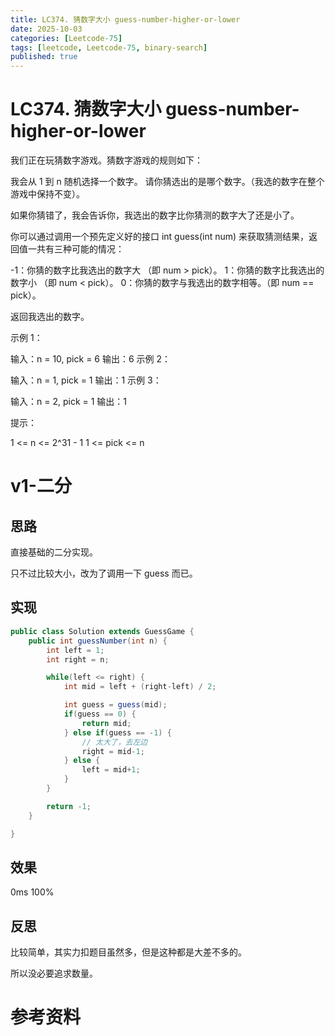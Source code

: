 ```yaml
---
title: LC374. 猜数字大小 guess-number-higher-or-lower
date: 2025-10-03
categories: [Leetcode-75]
tags: [leetcode, Leetcode-75, binary-search]
published: true
---
```


# LC374. 猜数字大小 guess-number-higher-or-lower

我们正在玩猜数字游戏。猜数字游戏的规则如下：

我会从 1 到 n 随机选择一个数字。 请你猜选出的是哪个数字。（我选的数字在整个游戏中保持不变）。

如果你猜错了，我会告诉你，我选出的数字比你猜测的数字大了还是小了。

你可以通过调用一个预先定义好的接口 int guess(int num) 来获取猜测结果，返回值一共有三种可能的情况：

-1：你猜的数字比我选出的数字大 （即 num > pick）。
1：你猜的数字比我选出的数字小 （即 num < pick）。
0：你猜的数字与我选出的数字相等。（即 num == pick）。

返回我选出的数字。

示例 1：

输入：n = 10, pick = 6
输出：6
示例 2：

输入：n = 1, pick = 1
输出：1
示例 3：

输入：n = 2, pick = 1
输出：1
 

提示：

1 <= n <= 2^31 - 1
1 <= pick <= n

# v1-二分

## 思路

直接基础的二分实现。

只不过比较大小，改为了调用一下 guess 而已。

## 实现

```java
public class Solution extends GuessGame {
    public int guessNumber(int n) {
        int left = 1;
        int right = n;

        while(left <= right) {
            int mid = left + (right-left) / 2;

            int guess = guess(mid);
            if(guess == 0) {
                return mid;
            } else if(guess == -1) {
                // 太大了，去左边
                right = mid-1;
            } else {
                left = mid+1;
            }
        }

        return -1;
    }

}   
```

## 效果

0ms 100%

## 反思

比较简单，其实力扣题目虽然多，但是这种都是大差不多的。

所以没必要追求数量。


# 参考资料